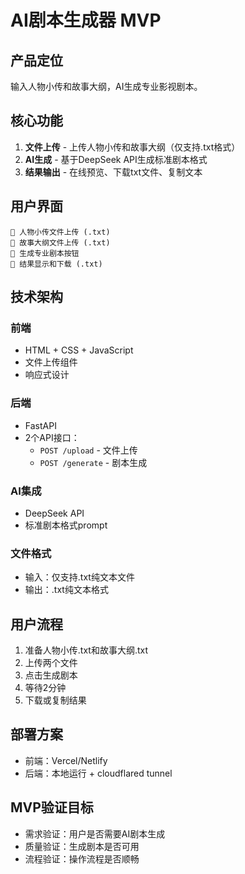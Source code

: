 # AI剧本生成器 MVP

## 产品定位
输入人物小传和故事大纲，AI生成专业影视剧本。

## 核心功能
1. **文件上传** - 上传人物小传和故事大纲（仅支持.txt格式）
2. **AI生成** - 基于DeepSeek API生成标准剧本格式
3. **结果输出** - 在线预览、下载txt文件、复制文本

## 用户界面
```
📝 人物小传文件上传 (.txt)
📖 故事大纲文件上传 (.txt)
🚀 生成专业剧本按钮
📄 结果显示和下载 (.txt)
```

## 技术架构

### 前端
- HTML + CSS + JavaScript
- 文件上传组件
- 响应式设计

### 后端
- FastAPI
- 2个API接口：
  - `POST /upload` - 文件上传
  - `POST /generate` - 剧本生成

### AI集成
- DeepSeek API
- 标准剧本格式prompt

### 文件格式
- 输入：仅支持.txt纯文本文件
- 输出：.txt纯文本格式

## 用户流程
1. 准备人物小传.txt和故事大纲.txt
2. 上传两个文件
3. 点击生成剧本
4. 等待2分钟
5. 下载或复制结果

## 部署方案
- 前端：Vercel/Netlify
- 后端：本地运行 + cloudflared tunnel

## MVP验证目标
- 需求验证：用户是否需要AI剧本生成
- 质量验证：生成剧本是否可用
- 流程验证：操作流程是否顺畅